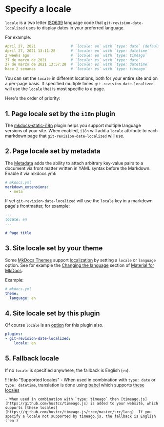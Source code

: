 # Specify a locale

`locale` is a two letter [ISO639](https://en.wikipedia.org/wiki/List_of_ISO_639-1_codes) language code that `git-revision-date-localized` uses to display dates in your preferred language.

For example:

```yaml
April 27, 2021                # `locale: en` with `type: date` (default)
April 27, 2021 13:11:28       # `locale: en` with `type: datetime`
2 weeks ago                   # `locale: en` with `type: timeago`
27 de marzo de 2021           # `locale: es` with `type: date`
27 de marzo de 2021 13:57:28  # `locale: es` with `type: datetime`
hace 2 semanas                # `locale: es` with `type: timeago`
```

You can set the `locale` in different locations, both for your entire site and on a per-page basis. If specified multiple times `git-revision-date-localized` will use the `locale` that is most specific to a page.

Here's the order of priority:

## 1. Page locale set by the `i18n` plugin

The [mkdocs-static-i18n](https://github.com/ultrabug/mkdocs-static-i18n) plugin helps you support multiple language versions of your site. When enabled, `i18n` will add a `locale` attribute to each markdown page that `git-revision-date-localized` will use.

## 2. Page locale set by metadata

The [Metadata](https://python-markdown.github.io/extensions/meta_data/) adds the ability to attach arbitrary key-value pairs to a document via front matter written in YAML syntax before the Markdown. Enable it via mkdocs.yml:

```yaml
# mkdocs.yml
markdown_extensions:
  - meta
```

If set `git-revision-date-localized` will use the `locale` key in a markdown page's frontmatter, for example:

```md
---
locale: en
---

# Page title
```

## 3. Site locale set by your theme

Some [MkDocs Themes](https://github.com/mkdocs/mkdocs/wiki/MkDocs-Themes) support [localization](https://www.mkdocs.org/user-guide/localizing-your-theme/) by setting a `locale` or `language` option. See for example the [Changing the language](https://squidfunk.github.io/mkdocs-material/setup/changing-the-language/) section of [Material for MkDocs](https://squidfunk.github.io/mkdocs-material/).

Example:

```yaml
# mkdocs.yml
theme:
  language: en
```

## 4. Site locale set by this plugin

Of course `locale` is an [option](../options.md) for this plugin also.

```yaml
plugins:
- git-revision-date-localized:
    locale: en
```

## 5. Fallback locale

If no `locale` is specified anywhere, the fallback is English (`en`).

!!! info "Supported locales"
    - When used in combination with `type: date` or `type: datetime`, translation is done using [babel](https://github.com/python-babel/babel) which supports [these locales](http://www.unicode.org/cldr/charts/latest/supplemental/territory_language_information.html)

    - When used in combination with `type: timeago` then [timeago.js](https://github.com/hustcc/timeago.js) is added to your website, which supports [these locales](https://github.com/hustcc/timeago.js/tree/master/src/lang). If you specify a locale not supported by timeago.js, the fallback is English (`en`)
